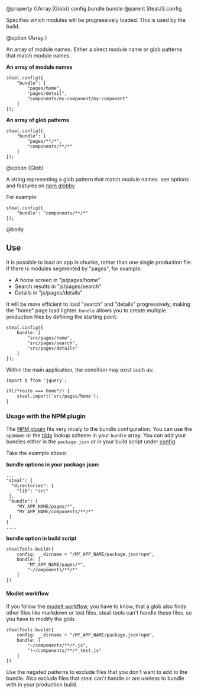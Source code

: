 @property {(Array.<moduleName>|Glob)} config.bundle bundle
@parent StealJS.config

Specifies which modules will be progressively loaded. This is 
used by the build.


@option {Array.<moduleName>}

An array of module names.
Either a direct module name or glob patterns that match module names.

**An array of module names**
```
steal.config({
    "bundle": [
        "pages/home",
        "pages/detail",
        "components/my-component/my-component"
    ]
});
```

**An array of glob patterns**
```
steal.config({
    "bundle": [
        "pages/**/*",
        "components/**/*"
    ]
});
```


@option {Glob}

A string representing a glob pattern that match module names. see options and features on [npm globby](https://github.com/sindresorhus/globby)

For example:

```
steal.config({
    "bundle": "components/**/*"
});
```

@body

## Use

It is possible to load an app in chunks, rather than one single production file. If there is modules segmented by "pages", for example:

- A home screen in "js/pages/home"
- Search results in "js/pages/search"
- Details in "js/pages/details"

It will be more efficient to load "search" and "details" progressively, making the "home" page load lighter. `bundle` allows you to create multiple production files by defining the starting point:

```
steal.config({
    bundle: [
        "src/pages/home",
        "src/pages/search",
        "src/pages/details"
    ]
});
```

Within the main application, the condition may exist such as:

```
import $ from 'jquery';

if(/*route === home*/) {
	steal.import('src/pages/home');
}
```

### Usage with the NPM plugin
The [NPM plugin](https://stealjs.com/docs/npm.html) fits very nicely to the bundle configuration. You can use the `appName` or the [tilde](https://stealjs.com/docs/tilde.html) lookup scheme in your `bundle` array. You can add your bundles either in the `package.json` or in your build script under [config](https://stealjs.com/docs/steal-tools.StealConfig.html).

Take the example above:

**bundle options in your package.json:**
```
...
"steal": {
  "directories": {
    "lib": "src"
 },
 "bundle": [
    "MY_APP_NAME/pages/*",
    "MY_APP_NAME/components/**/*"
 ]
}
....

```

**bundle option in build script**
```
stealTools.build({
    config: __dirname + "/MY_APP_NAME/package.json!npm",
    bundle: [
        "MY_APP_NAME/pages/*",
        "~/components/**/*"
    ]
})
```

#### Modlet workflow
If you follow the [modelt workflow](https://www.bitovi.com/blog/modlet-workflows), you have to know, that a glob also finds other files like markdown or test files. steal-tools can't handle these files. so you have to modify the glob.
 ```
 stealTools.build({
     config: __dirname + "/MY_APP_NAME/package.json!npm",
     bundle: [
         "~/components/**/*.js",
         "!~/components/**/*_test.js"
     ]
 })
 ```
 Use the negated patterns to exclude files that you don't want to add to the bundle. Also exclude files that steal can't handle or are useless to bundle with in your production build.